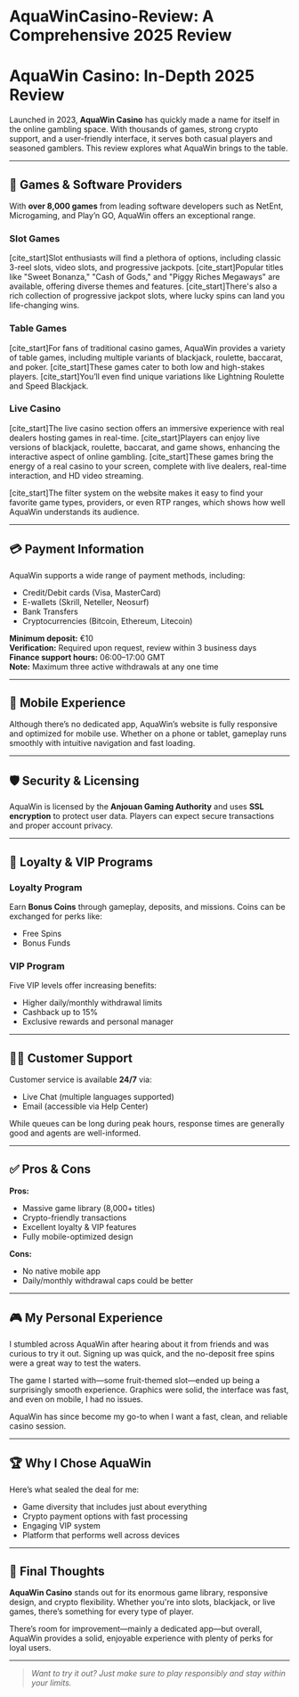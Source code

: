 # AquaWinCasino-Review: A Comprehensive 2025 Review
# AquaWin Casino: In-Depth 2025 Review

Launched in 2023, **AquaWin Casino** has quickly made a name for itself in the online gambling space. With thousands of games, strong crypto support, and a user-friendly interface, it serves both casual players and seasoned gamblers. This review explores what AquaWin brings to the table.

---

## 🎰 Games & Software Providers

With **over 8,000 games** from leading software developers such as NetEnt, Microgaming, and Play’n GO, AquaWin offers an exceptional range.

### Slot Games

[cite_start]Slot enthusiasts will find a plethora of options, including classic 3-reel slots, video slots, and progressive jackpots. [cite_start]Popular titles like "Sweet Bonanza," "Cash of Gods," and "Piggy Riches Megaways" are available, offering diverse themes and features. [cite_start]There's also a rich collection of progressive jackpot slots, where lucky spins can land you life-changing wins.

### Table Games

[cite_start]For fans of traditional casino games, AquaWin provides a variety of table games, including multiple variants of blackjack, roulette, baccarat, and poker. [cite_start]These games cater to both low and high-stakes players. [cite_start]You’ll even find unique variations like Lightning Roulette and Speed Blackjack.

### Live Casino

[cite_start]The live casino section offers an immersive experience with real dealers hosting games in real-time. [cite_start]Players can enjoy live versions of blackjack, roulette, baccarat, and game shows, enhancing the interactive aspect of online gambling. [cite_start]These games bring the energy of a real casino to your screen, complete with live dealers, real-time interaction, and HD video streaming.

[cite_start]The filter system on the website makes it easy to find your favorite game types, providers, or even RTP ranges, which shows how well AquaWin understands its audience.

---

## 💳 Payment Information

AquaWin supports a wide range of payment methods, including:

- Credit/Debit cards (Visa, MasterCard)
- E-wallets (Skrill, Neteller, Neosurf)
- Bank Transfers
- Cryptocurrencies (Bitcoin, Ethereum, Litecoin)

**Minimum deposit:** €10  
**Verification:** Required upon request, review within 3 business days  
**Finance support hours:** 06:00–17:00 GMT  
**Note:** Maximum three active withdrawals at any one time

---

## 📱 Mobile Experience

Although there’s no dedicated app, AquaWin’s website is fully responsive and optimized for mobile use. Whether on a phone or tablet, gameplay runs smoothly with intuitive navigation and fast loading.

---

## 🛡️ Security & Licensing

AquaWin is licensed by the **Anjouan Gaming Authority** and uses **SSL encryption** to protect user data. Players can expect secure transactions and proper account privacy.

---

## 🎯 Loyalty & VIP Programs

### Loyalty Program
Earn **Bonus Coins** through gameplay, deposits, and missions. Coins can be exchanged for perks like:

- Free Spins
- Bonus Funds

### VIP Program
Five VIP levels offer increasing benefits:

- Higher daily/monthly withdrawal limits
- Cashback up to 15%
- Exclusive rewards and personal manager

---

## 🧑‍💻 Customer Support

Customer service is available **24/7** via:

- Live Chat (multiple languages supported)
- Email (accessible via Help Center)

While queues can be long during peak hours, response times are generally good and agents are well-informed.

---

## ✅ Pros & Cons

**Pros:**
- Massive game library (8,000+ titles)
- Crypto-friendly transactions
- Excellent loyalty & VIP features
- Fully mobile-optimized design

**Cons:**
- No native mobile app
- Daily/monthly withdrawal caps could be better

---

## 🎮 My Personal Experience

I stumbled across AquaWin after hearing about it from friends and was curious to try it out. Signing up was quick, and the no-deposit free spins were a great way to test the waters.

The game I started with—some fruit-themed slot—ended up being a surprisingly smooth experience. Graphics were solid, the interface was fast, and even on mobile, I had no issues.

AquaWin has since become my go-to when I want a fast, clean, and reliable casino session.

---

## 🏆 Why I Chose AquaWin

Here’s what sealed the deal for me:

- Game diversity that includes just about everything
- Crypto payment options with fast processing
- Engaging VIP system
- Platform that performs well across devices

---

## 🧩 Final Thoughts

**AquaWin Casino** stands out for its enormous game library, responsive design, and crypto flexibility. Whether you're into slots, blackjack, or live games, there’s something for every type of player.

There’s room for improvement—mainly a dedicated app—but overall, AquaWin provides a solid, enjoyable experience with plenty of perks for loyal users.

---

> _Want to try it out? Just make sure to play responsibly and stay within your limits._
